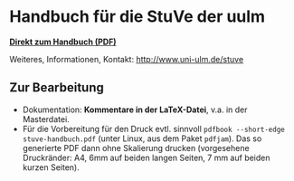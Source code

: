 Handbuch für die StuVe der uulm
===============================

**[Direkt zum Handbuch (PDF)](https://github.com/semaphor/vs-stuve-handbuch/raw/master/stuve-handbuch-1.pdf)**

Weiteres, Informationen, Kontakt: http://www.uni-ulm.de/stuve

## Zur Bearbeitung

* Dokumentation: **Kommentare in der LaTeX-Datei**, v.a. in der Masterdatei.
* Für die Vorbereitung für den Druck evtl. sinnvoll `pdfbook --short-edge stuve-handbuch.pdf` (unter Linux, aus dem Paket `pdfjam`). Das so generierte PDF dann ohne Skalierung drucken (vorgesehene Druckränder: A4, 6mm auf beiden langen Seiten, 7 mm auf beiden kurzen Seiten).
